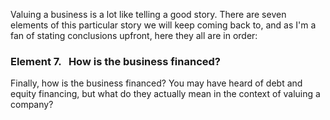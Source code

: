 Valuing a business is a lot like telling a good story. There are seven elements of this particular story we will keep coming back to, and as I'm a fan of stating conclusions upfront, here they all are in order:

### **Element 7. &nbsp; How is the business financed?** 

Finally, how is the business financed? You may have heard of debt and equity financing, but what do they actually mean in the context of valuing a company?